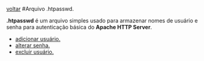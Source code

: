 [voltar](https://github.com/gustavomathias/musicall/blob/master/guia_rapido/README.md)
#Arquivo .htpasswd.

**.htpasswd** é um arquivo simples usado para armazenar nomes de usuário e senha para autenticação básica do **Apache HTTP Server**.

- [adicionar usuário.](https://github.com/gustavomathias/musicall/blob/master/guia_rapido/HTPASSWD_ADICIONAR.md)
- [alterar senha.](https://github.com/gustavomathias/musicall/blob/master/guia_rapido/HTPASSWD_ALTERAR.md)
- [excluir usuário.](https://github.com/gustavomathias/musicall/blob/master/guia_rapido/HTPASSWD_EXCLUIR.md)